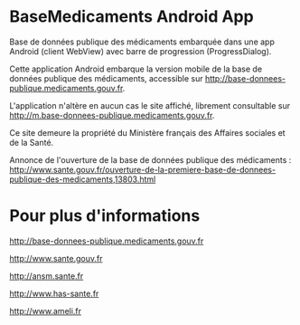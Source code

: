 BaseMedicaments Android App
===========================

Base de données publique des médicaments embarquée dans une app Android (client WebView) avec barre de progression (ProgressDialog).

Cette application Android embarque la version mobile de la base de données publique des médicaments, accessible sur http://base-donnees-publique.medicaments.gouv.fr.

L'application n'altère en aucun cas le site affiché, librement consultable sur http://m.base-donnees-publique.medicaments.gouv.fr.

Ce site demeure la propriété du Ministère français des Affaires sociales et de la Santé.

Annonce de l'ouverture de la base de données publique des médicaments :
http://www.sante.gouv.fr/ouverture-de-la-premiere-base-de-donnees-publique-des-medicaments,13803.html

Pour plus d'informations
========================

http://base-donnees-publique.medicaments.gouv.fr

http://www.sante.gouv.fr

http://ansm.sante.fr

http://www.has-sante.fr

http://www.ameli.fr

